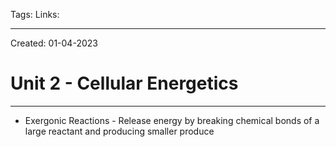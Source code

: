 Tags:
Links: 

---
Created: 01-04-2023
# Unit 2 - Cellular Energetics
---

- Exergonic Reactions - Release energy by breaking chemical bonds of a large reactant and producing smaller produce
